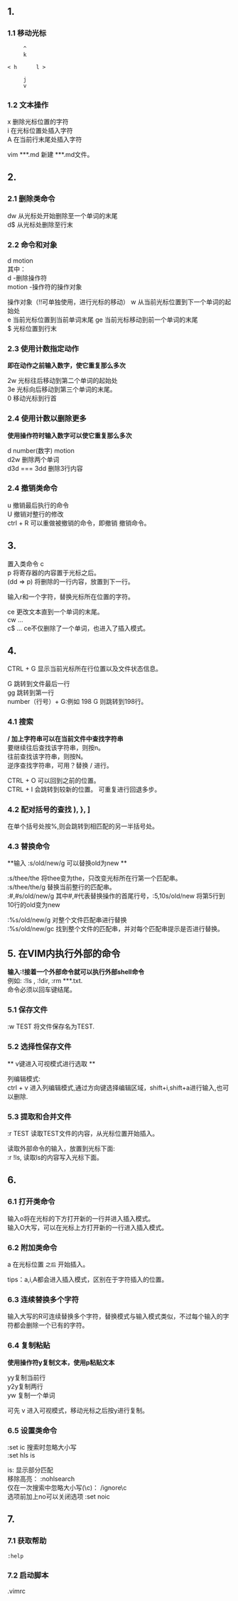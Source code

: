 ## 1.

### 1.1 移动光标  
```
     ^
     k
     
< h      l >

     j
     v
```  
### 1.2 文本操作 
x 删除光标位置的字符  
i 在光标位置处插入字符  
A 在当前行末尾处插入字符  

vim ***.md  新建 ***.md文件。  

## 2.

### 2.1 删除类命令  
dw 从光标处开始删除至一个单词的末尾  
d$ 从光标处删除至行末  

### 2.2 命令和对象  
d  motion  
其中：  
d      -删除操作符  
motion -操作符的操作对象  

操作对象（!!可单独使用，进行光标的移动）
w 从当前光标位置到下一个单词的起始处  
e 当前光标位置到当前单词末尾
ge 当前光标移动到前一个单词的末尾  
$ 光标位置到行末  

### 2.3 使用计数指定动作  
**即在动作之前输入数字，使它重复那么多次**  

2w 光标往后移动到第二个单词的起始处  
3e 光标向后移动到第三个单词的末尾。  
0 移动光标到行首  

### 2.4 使用计数以删除更多  
**使用操作符时输入数字可以使它重复那么多次**  

d   number(数字)   motion  
d2w 删除两个单词  
d3d === 3dd  删除3行内容  

### 2.4 撤销类命令  
u  撤销最后执行的命令  
U 撤销对整行的修改  
ctrl + R 可以重做被撤销的命令，即撤销 撤销命令。  

## 3.

置入类命令 c   
p 将寄存器的内容置于光标之后。  
(dd => p) 将删除的一行内容，放置到下一行。  

输入r和一个字符，替换光标所在位置的字符。  

ce 更改文本直到一个单词的末尾。  
cw ...  
c$ ...
ce不仅删除了一个单词，也进入了插入模式。  

## 4.

CTRL + G 显示当前光标所在行位置以及文件状态信息。  

G 跳转到文件最后一行  
gg 跳转到第一行  
number（行号）+ G:例如 198 G 则跳转到198行。  

### 4.1 搜索  
**/ 加上字符串可以在当前文件中查找字符串**  
要继续往后查找该字符串，则按n。  
往前查找该字符串，则按N。  
逆序查找字符串，可用？替换 / 进行。  

CTRL + O 可以回到之前的位置。  
CTRL + I 会跳转到较新的位置。  可重复进行回退多步。  

### 4.2 配对括号的查找 ), }, ]  
在单个括号处按%,则会跳转到相匹配的另一半括号处。  

### 4.3 替换命令  
**输入 :s/old/new/g 可以替换old为new **  

:s/thee/the   将thee变为the，只改变光标所在行第一个匹配串。  
:s/thee/the/g    替换当前整行的匹配串。  
:#,#s/old/new/g    其中#,#代表替换操作的首尾行号，:5,10s/old/new 将第5行到10行的old变为new  

:%s/old/new/g  对整个文件匹配串进行替换  
:%s/old/new/gc  找到整个文件的匹配串，并对每个匹配串提示是否进行替换。  

## 5. 在VIM内执行外部的命令  
**输入:!接着一个外部命令就可以执行外部shell命令**  
例如:  :!ls , :!dir, :rm ***.txt.  
命令必须以回车键结尾。  

### 5.1 保存文件  
:w TEST 将文件保存名为TEST.  

### 5.2 选择性保存文件  
** v键进入可视模式进行选取 **  

列编辑模式:  
ctrl + v 进入列编辑模式,通过方向键选择编辑区域，shift+i,shift+a进行输入,也可以删除. 
### 5.3 提取和合并文件 
:r TEST  读取TEST文件的内容，从光标位置开始插入。  

读取外部命令的输入，放置到光标下面:  
:r !ls, 读取ls的内容写入光标下面。  

## 6.

### 6.1  打开类命令  
输入o将在光标的下方打开新的一行并进入插入模式。  
输入O大写，可以在光标上方打开新的一行进入插入模式。  

### 6.2 附加类命令  
a 在光标位置 `之后` 开始插入。  

tips：a,i,A都会进入插入模式，区别在于字符插入的位置。  

### 6.3 连续替换多个字符  
输入大写的R可连续替换多个字符，替换模式与输入模式类似，不过每个输入的字符都会删除一个已有的字符。  

### 6.4 复制粘贴  
**使用操作符y复制文本，使用p粘贴文本**  

yy复制当前行  
y2y复制两行  
yw 复制一个单词  

可先 v 进入可视模式，移动光标之后按y进行复制。  

### 6.5 设置类命令  
:set ic  搜索时忽略大小写  
:set hls is   

is: 显示部分匹配  
移除高亮： :nohlsearch  
仅在一次搜索中忽略大小写(\c)： /ignore\c  
选项前加上no可以关闭选项 :set noic  
## 7.

### 7.1 获取帮助  
`:help` 

### 7.2 启动脚本  
.vimrc  